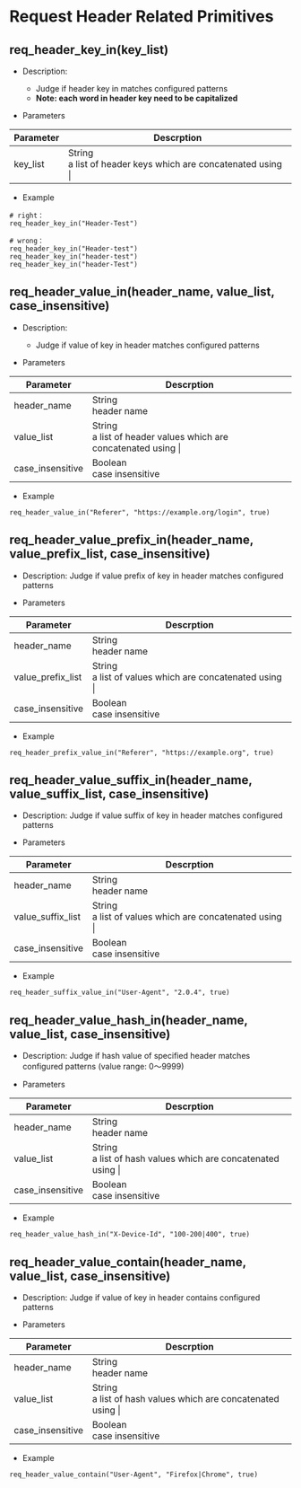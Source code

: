 # Request Header Related Primitives

## req_header_key_in(key_list)
* Description:
  - Judge if header key in matches configured patterns
  - **Note: each word in header key need to be capitalized**


* Parameters

| Parameter | Descrption |
| --------- | ---------- |
| key_list | String<br>a list of header keys which are concatenated using &#124; |

* Example

```
# right：
req_header_key_in("Header-Test")

# wrong：
req_header_key_in("Header-test")
req_header_key_in("header-test")
req_header_key_in("header-Test")
```
  
## req_header_value_in(header_name, value_list, case_insensitive)
* Description:
  - Judge if value of key in header matches configured patterns

* Parameters

| Parameter | Descrption |
| --------- | ---------- |
| header_name | String<br>header name |
| value_list | String<br>a list of header values which are concatenated using &#124; |
| case_insensitive | Boolean<br>case insensitive |

* Example

```
req_header_value_in("Referer", "https://example.org/login", true)
```

## req_header_value_prefix_in(header_name, value_prefix_list, case_insensitive)
* Description: Judge if value prefix of key in header matches configured patterns

* Parameters

| Parameter | Descrption |
| --------- | ---------- |
| header_name | String<br>header name |
| value_prefix_list | String<br>a list of values which are concatenated using &#124; |
| case_insensitive | Boolean<br>case insensitive |

* Example

```
req_header_prefix_value_in("Referer", "https://example.org", true)
```

## req_header_value_suffix_in(header_name, value_suffix_list, case_insensitive)
* Description: Judge if value suffix of key in header matches configured patterns

* Parameters

| Parameter | Descrption |
| --------- | ---------- |
| header_name | String<br>header name |
| value_suffix_list | String<br>a list of values which are concatenated using &#124; |
| case_insensitive | Boolean<br>case insensitive |

* Example

```
req_header_suffix_value_in("User-Agent", "2.0.4", true)
```

## req_header_value_hash_in(header_name, value_list, case_insensitive)
* Description: Judge if hash value of specified header matches configured patterns (value range: 0～9999)

* Parameters

| Parameter | Descrption |
| --------- | ---------- |
| header_name | String<br>header name |
| value_list | String<br>a list of hash values which are concatenated using &#124; |
| case_insensitive | Boolean<br>case insensitive |

* Example

```
req_header_value_hash_in("X-Device-Id", "100-200|400", true)
```

## req_header_value_contain(header_name, value_list, case_insensitive)
* Description: Judge if value of key in header contains configured patterns

* Parameters

| Parameter | Descrption |
| --------- | ---------- |
| header_name | String<br>header name |
| value_list | String<br>a list of hash values which are concatenated using &#124; |
| case_insensitive | Boolean<br>case insensitive |

* Example

```
req_header_value_contain("User-Agent", "Firefox|Chrome", true)
```

